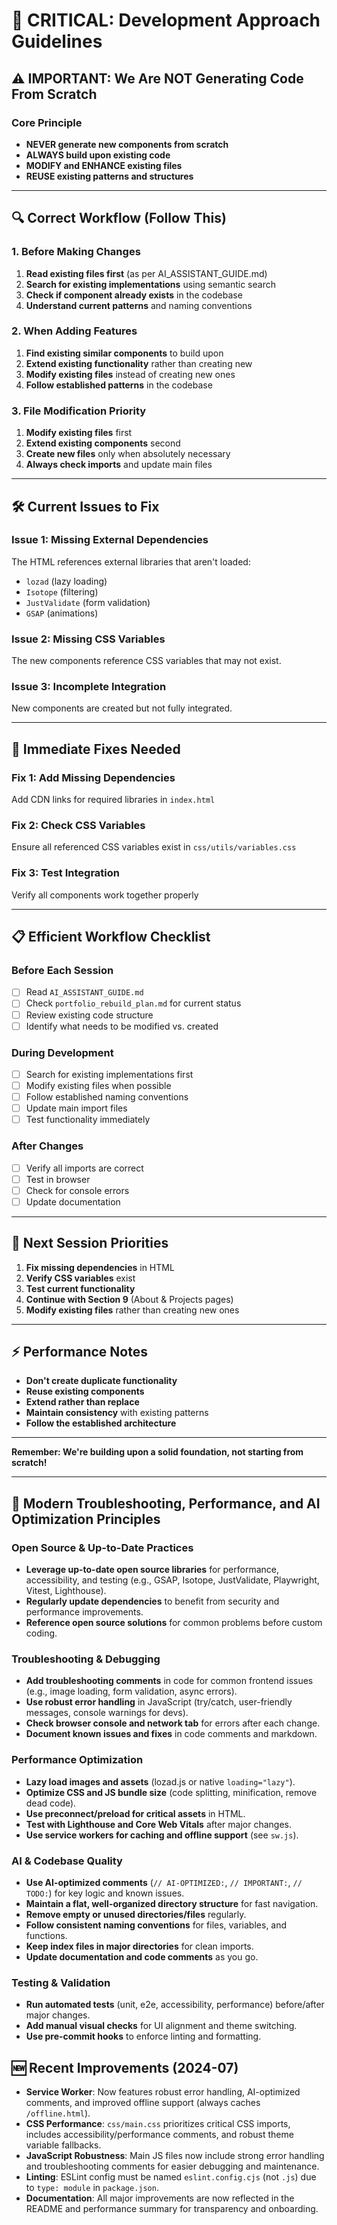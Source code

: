 # 🚨 CRITICAL: Development Approach Guidelines

## ⚠️ **IMPORTANT: We Are NOT Generating Code From Scratch**

### **Core Principle**

- **NEVER generate new components from scratch**
- **ALWAYS build upon existing code**
- **MODIFY and ENHANCE existing files**
- **REUSE existing patterns and structures**

---

## 🔍 **Correct Workflow (Follow This)**

### **1. Before Making Changes**

1. **Read existing files first** (as per AI_ASSISTANT_GUIDE.md)
2. **Search for existing implementations** using semantic search
3. **Check if component already exists** in the codebase
4. **Understand current patterns** and naming conventions

### **2. When Adding Features**

1. **Find existing similar components** to build upon
2. **Extend existing functionality** rather than creating new
3. **Modify existing files** instead of creating new ones
4. **Follow established patterns** in the codebase

### **3. File Modification Priority**

1. **Modify existing files** first
2. **Extend existing components** second
3. **Create new files** only when absolutely necessary
4. **Always check imports** and update main files

---

## 🛠️ **Current Issues to Fix**

### **Issue 1: Missing External Dependencies**

The HTML references external libraries that aren't loaded:

- `lozad` (lazy loading)
- `Isotope` (filtering)
- `JustValidate` (form validation)
- `GSAP` (animations)

### **Issue 2: Missing CSS Variables**

The new components reference CSS variables that may not exist.

### **Issue 3: Incomplete Integration**

New components are created but not fully integrated.

---

## 🔧 **Immediate Fixes Needed**

### **Fix 1: Add Missing Dependencies**

Add CDN links for required libraries in `index.html`

### **Fix 2: Check CSS Variables**

Ensure all referenced CSS variables exist in `css/utils/variables.css`

### **Fix 3: Test Integration**

Verify all components work together properly

---

## 📋 **Efficient Workflow Checklist**

### **Before Each Session**

- [ ] Read `AI_ASSISTANT_GUIDE.md`
- [ ] Check `portfolio_rebuild_plan.md` for current status
- [ ] Review existing code structure
- [ ] Identify what needs to be modified vs. created

### **During Development**

- [ ] Search for existing implementations first
- [ ] Modify existing files when possible
- [ ] Follow established naming conventions
- [ ] Update main import files
- [ ] Test functionality immediately

### **After Changes**

- [ ] Verify all imports are correct
- [ ] Test in browser
- [ ] Check for console errors
- [ ] Update documentation

---

## 🎯 **Next Session Priorities**

1. **Fix missing dependencies** in HTML
2. **Verify CSS variables** exist
3. **Test current functionality**
4. **Continue with Section 9** (About & Projects pages)
5. **Modify existing files** rather than creating new ones

---

## ⚡ **Performance Notes**

- **Don't create duplicate functionality**
- **Reuse existing components**
- **Extend rather than replace**
- **Maintain consistency** with existing patterns
- **Follow the established architecture**

---

**Remember: We're building upon a solid foundation, not starting from scratch!**

---

## 🚀 Modern Troubleshooting, Performance, and AI Optimization Principles

### **Open Source & Up-to-Date Practices**
- **Leverage up-to-date open source libraries** for performance, accessibility, and testing (e.g., GSAP, Isotope, JustValidate, Playwright, Vitest, Lighthouse).
- **Regularly update dependencies** to benefit from security and performance improvements.
- **Reference open source solutions** for common problems before custom coding.

### **Troubleshooting & Debugging**
- **Add troubleshooting comments** in code for common frontend issues (e.g., image loading, form validation, async errors).
- **Use robust error handling** in JavaScript (try/catch, user-friendly messages, console warnings for devs).
- **Check browser console and network tab** for errors after each change.
- **Document known issues and fixes** in code comments and markdown.

### **Performance Optimization**
- **Lazy load images and assets** (lozad.js or native `loading="lazy"`).
- **Optimize CSS and JS bundle size** (code splitting, minification, remove dead code).
- **Use preconnect/preload for critical assets** in HTML.
- **Test with Lighthouse and Core Web Vitals** after major changes.
- **Use service workers for caching and offline support** (see `sw.js`).

### **AI & Codebase Quality**
- **Use AI-optimized comments** (`// AI-OPTIMIZED:`, `// IMPORTANT:`, `// TODO:`) for key logic and known issues.
- **Maintain a flat, well-organized directory structure** for fast navigation.
- **Remove empty or unused directories/files** regularly.
- **Follow consistent naming conventions** for files, variables, and functions.
- **Keep index files in major directories** for clean imports.
- **Update documentation and code comments** as you go.

### **Testing & Validation**
- **Run automated tests** (unit, e2e, accessibility, performance) before/after major changes.
- **Add manual visual checks** for UI alignment and theme switching.
- **Use pre-commit hooks** to enforce linting and formatting.

## 🆕 Recent Improvements (2024-07)

- **Service Worker**: Now features robust error handling, AI-optimized comments, and improved offline support (always caches `/offline.html`).
- **CSS Performance**: `css/main.css` prioritizes critical CSS imports, includes accessibility/performance comments, and robust theme variable fallbacks.
- **JavaScript Robustness**: Main JS files now include strong error handling and troubleshooting comments for easier debugging and maintenance.
- **Linting**: ESLint config must be named `eslint.config.cjs` (not `.js`) due to `type: module` in `package.json`.
- **Documentation**: All major improvements are now reflected in the README and performance summary for transparency and onboarding.
